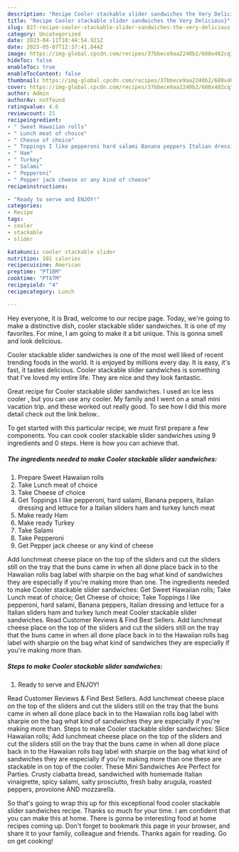 ```yaml
---
description: "Recipe Cooler stackable slider sandwiches the Very Delicious}"
title: "Recipe Cooler stackable slider sandwiches the Very Delicious}"
slug: 827-recipe-cooler-stackable-slider-sandwiches-the-very-delicious
category: Uncategorized
date: 2023-04-11T10:44:54.921Z
date: 2023-05-07T12:37:41.844Z
image: https://img-global.cpcdn.com/recipes/37bbece9aa2240b2/680x482cq70/cooler-stackable-slider-sandwiches-recipe-main-photo.jpg
hideToc: false
enableToc: true
enableTocContent: false
thumbnail: https://img-global.cpcdn.com/recipes/37bbece9aa2240b2/680x482cq70/cooler-stackable-slider-sandwiches-recipe-main-photo.jpg
cover: https://img-global.cpcdn.com/recipes/37bbece9aa2240b2/680x482cq70/cooler-stackable-slider-sandwiches-recipe-main-photo.jpg
author: Admin
authorAv: notfound
ratingvalue: 4.6
reviewcount: 21
recipeingredient:
- " Sweet Hawaiian rolls"
- " Lunch meat of choice"
- " Cheese of choice"
- " Toppings I like pepperoni hard salami Banana peppers Italian dressing and lettuce for a Italian sliders ham and turkey lunch meat"
- " Ham"
- " Turkey"
- " Salami"
- " Pepperoni"
- " Pepper jack cheese or any kind of cheese"
recipeinstructions:

- "Ready to serve and ENJOY!"
categories:
- Recipe
tags:
- cooler
- stackable
- slider

katakunci: cooler stackable slider 
nutrition: 101 calories
recipecuisine: American
preptime: "PT18M"
cooktime: "PT47M"
recipeyield: "4"
recipecategory: Lunch

---
```



Hey everyone, it is Brad, welcome to our recipe page. Today, we're going to make a distinctive dish, cooler stackable slider sandwiches. It is one of my favorites. For mine, I am going to make it a bit unique. This is gonna smell and look delicious.

Cooler stackable slider sandwiches is one of the most well liked of recent trending foods in the world. It is enjoyed by millions every day. It is easy, it's fast, it tastes delicious. Cooler stackable slider sandwiches is something that I've loved my entire life. They are nice and they look fantastic.

Great recipe for Cooler stackable slider sandwiches. I used an lce less cooler , but you can use any cooler. My family and I went on a small mini vacation trip. and these worked out really good. To see how I did this more detail check out the link below..


To get started with this particular recipe, we must first prepare a few components. You can cook cooler stackable slider sandwiches using 9 ingredients and 0 steps. Here is how you can achieve that.

<!--inarticleads1-->

##### The ingredients needed to make Cooler stackable slider sandwiches:

1. Prepare  Sweet Hawaiian rolls
1. Take  Lunch meat of choice
1. Take  Cheese of choice
1. Get  Toppings I like pepperoni, hard salami, Banana peppers, Italian dressing and lettuce for a Italian sliders ham and turkey lunch meat
1. Make ready  Ham
1. Make ready  Turkey
1. Take  Salami
1. Take  Pepperoni
1. Get  Pepper jack cheese or any kind of cheese


Add lunchmeat cheese place on the top of the sliders and cut the sliders still on the tray that the buns came in when all done place back in to the Hawaiian rolls bag label with sharpie on the bag what kind of sandwiches they are especially if you&#39;re making more than one. The ingredients needed to make Cooler stackable slider sandwiches: Get Sweet Hawaiian rolls; Take Lunch meat of choice; Get Cheese of choice; Take Toppings I like pepperoni, hard salami, Banana peppers, Italian dressing and lettuce for a Italian sliders ham and turkey lunch meat Cooler stackable slider sandwiches. Read Customer Reviews &amp; Find Best Sellers. Add lunchmeat cheese place on the top of the sliders and cut the sliders still on the tray that the buns came in when all done place back in to the Hawaiian rolls bag label with sharpie on the bag what kind of sandwiches they are especially if you&#39;re making more than. 

<!--inarticleads2-->

##### Steps to make Cooler stackable slider sandwiches:


1. Ready to serve and ENJOY!

Read Customer Reviews &amp; Find Best Sellers. Add lunchmeat cheese place on the top of the sliders and cut the sliders still on the tray that the buns came in when all done place back in to the Hawaiian rolls bag label with sharpie on the bag what kind of sandwiches they are especially if you&#39;re making more than. Steps to make Cooler stackable slider sandwiches: Slice Hawaiian rolls; Add lunchmeat cheese place on the top of the sliders and cut the sliders still on the tray that the buns came in when all done place back in to the Hawaiian rolls bag label with sharpie on the bag what kind of sandwiches they are especially if you&#39;re making more than one these are stackable in on top of the cooler. These Mini Sandwiches Are Perfect for Parties. Crusty ciabatta bread, sandwiched with homemade Italian vinaigrette, spicy salami, salty prosciutto, fresh baby arugula, roasted peppers, provolone AND mozzarella. 

So that's going to wrap this up for this exceptional food cooler stackable slider sandwiches recipe. Thanks so much for your time. I am confident that you can make this at home. There is gonna be interesting food at home recipes coming up. Don't forget to bookmark this page in your browser, and share it to your family, colleague and friends. Thanks again for reading. Go on get cooking!
